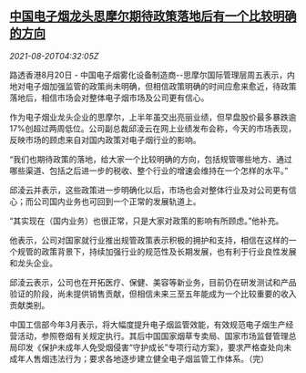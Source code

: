 <!--1629435662000-->
[中国电子烟龙头思摩尔期待政策落地后有一个比较明确的方向](https://cn.reuters.com/article/smoore-miit-regs-0820-idCNKBS2FL0CD)
------

<div><i>2021-08-20T04:32:05Z</i></div><p>路透香港8月20日 - 中国电子烟雾化设备制造商--思摩尔国际管理层周五表示，内地对电子烟加强监管的政策尚未明确，但相信政策明确的时间应愈来愈近，待政策落地后，相信市场会对整体电子烟市场及公司更有信心。</p><p>作为电子烟业龙头企业的思摩尔，上半年虽交出亮丽业绩，但早盘股价最多暴跌逾17%创超过两周低位。公司副总裁邱淩云在网上业绩发布会称，今天的市场表现，反映市场的顾虑来自对国内政策对电子烟行业的影响。</p><p>“我们也期待政策的落地，给大家一个比较明确的方向，包括规管哪些地方、通过哪些渠道、包括之后进一步的税收、整个行业的增速会维持在一个怎样的水平。”</p><p>邱淩云并表示，这些政策进一步明确化以后，市场也会对整体行业及对公司更有信心；而公司国内业务也可回到一个正常的发展轨道上。</p><p>“其实现在（国内业务）也很正常，只是大家对政策的影响有所顾虑。”他补充。</p><p>他表示，公司对国家就行业推出规管政策表示积极的拥护和支持，相信在这样的一个规管的政策背景下，持续加强行业的规范性及长期发展，也有利于行业良性发展和龙头企业。</p><p>邱淩云表示，公司也在开拓医疗、保健、美容等新业务，目前仍在研发测试和产品验证的阶段，尚未提供销售贡献，但相信未来三至五年能成为一个比较重要的收入贡献类别。</p><p>中国工信部今年3月表示，将大幅度提升电子烟监管效能，有效规范电子烟生产经营活动，参照卷烟有关规定执行。其后中国国家烟草专卖局、国家市场监督管理总局印发《保护未成年人免受烟侵害“守护成长”专项行动方案》，要求严格查处向未成年人售烟违法行为；要求各地逐步建立健全电子烟监管工作体系。（完）</p>
